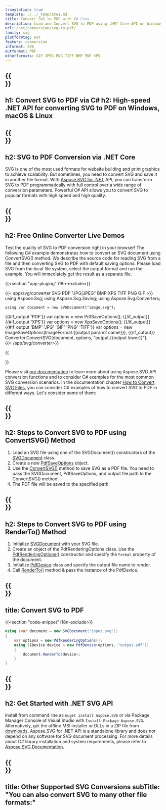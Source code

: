 ```yaml
---
translation: true
template: ./../_template1.md
title: Convert SVG to PDF with C# Core 
description: Load and Convert SVG to PDF using .NET Core API on Windows, macOS & Linux
url: /net/conversion/svg-to-pdf/
family: svg
platformtag: net
feature: conversion
informat: SVG
outformat: PDF
otherformats: GIF JPEG PNG TIFF BMP PDF XPS 
---
```


{{<section banner>}}
---
h1: Convert SVG to PDF via C#
h2: High-speed .NET API for converting SVG to PDF on Windows, macOS & Linux
---

{{<section overview>}}
---
h2: SVG to PDF Conversion via .NET Core
---

SVG is one of the most used formats for website building and print graphics to achieve scalability. But sometimes, you need to convert SVG and save it in another file format.  With [Aspose.SVG for .NET](https://products.aspose.com/svg/net/) API, you can transform SVG to PDF programmatically with full control over a wide range of conversion parameters. Powerful C# API allows you to convert SVG to popular formats with high speed and high quality.


{{<section demos>}}
---
h2: Free Online Converter Live Demos
---

Test the quality of SVG to PDF conversion right in your browser! The following C# example demonstrates how to convert an SVG document using ConvertSVG() method. We describe the source code for reading SVG from a file and then converting SVG to PDF with default saving options. Please load SVG from the local file system, select the output format and run the example. You will immediately get the result as a separate file.

{{<section "app-pluging" i18n-exclude>}}

{{< app/svg/converter SVG PDF "JPG|JPEG" BMP XPS TIFF PNG GIF >}}
using Aspose.Svg;
using Aspose.Svg.Saving;
using Aspose.Svg.Converters;

    using var document = new SVGDocument("image.svg");
{{#if_output 'PDF'}}
    var options = new PdfSaveOptions();
{{/if_output}}
{{#if_output 'XPS'}}
    var options = new XpsSaveOptions();
{{/if_output}}
{{#if_output 'BMP' 'JPG' 'GIF' 'PNG' 'TIFF'}}
    var options = new ImageSaveOptions(ImageFormat.{{output param2 camel}});
{{/if_output}}
    Converter.ConvertSVG(document, options, "output.{{output lower}}");   
{{< /app/svg/converter>}} 

{{<section documentation>}}

Please visit <a href="https://docs.aspose.com/svg/net/how-to-work-with-aspose-svg-api/converting/" target="_blank">our documentation</a> to learn more about using Aspose.SVG API conversion functions and to consider C# examples for the most common SVG conversion scenarios. In the documentation chapter <a href="https://docs.aspose.com/svg/net/how-to-work-with-aspose-svg-api/converting/" target="_blank">How to Convert SVG Files</a>, you can consider C# examples of how to convert SVG to PDF in different ways. Let's consider some of them: 

{{<section steps1>}}
---
h2: Steps to Convert SVG to PDF using ConvertSVG() Method
---

1.  Load an SVG file using one of the SVGDocument() constructors of the [SVGDocument](https://apireference.aspose.com/svg/net/aspose.svg/svgdocument) class.
1.  Create a new  [PdfSaveOptions](https://apireference.aspose.com/svg/net/aspose.svg.saving/pdfsaveoptions) object.
1.  Use the [ConvertSVG()](https://apireference.aspose.com/svg/net/aspose.svg.converters/converter/convertsvg/) method to save SVG as a PDF file. You need to pass the SVGDocument, PdfSaveOptions, and output file path to the ConvertSVG() method.
1.  The PDF file will be saved to the specified path.

{{<section steps2>}}
---
h2: Steps to Convert SVG to PDF using RenderTo() Method
---

1. Initialize [SVGDocument](https://apireference.aspose.com/svg/net/aspose.svg/svgdocument) with your SVG file.
1. Create an object of the PdfRenderingOptions class. Use the [PdfRenderingOptions()](https://apireference.aspose.com/svg/net/aspose.svg.rendering.pdf/pdfrenderingoptions/constructors/1) constructor and specify the `Format` property of the document.
1. Initialize [PdfDevice](https://apireference.aspose.com/svg/net/aspose.svg.rendering.pdf/pdfdevice) class and specify the output file name to render. 
1. Call [RenderTo()](https://apireference.aspose.com/svg/net/aspose.svg/svgdocument/methods/renderto) method & pass the instance of the PdfDevice.

{{<section code-text>}}
---
title: Convert SVG to PDF
---

{{<section "code-snippet" i18n-exclude>}}

```cs
using (var document = new SVGDocument("input.svg"))
{
	var options = new PdfRenderingOptions();
	using (IDevice device = new PdfDevice(options, "output.pdf"))
	{
		document.RenderTo(device);                    
	}
}
```

{{<section get-started>}}
---
h2: Get Started with .NET SVG API
---

Install from command line as ```nuget install Aspose.SVG``` or via Package Manager Console of Visual Studio with ```Install-Package Aspose.SVG```.
Alternatively, get the offline MSI installer or DLLs in a ZIP file from [downloads](https://downloads.aspose.com/svg/net). Aspose.SVG for .NET API is a standalone library and does not depend on any software for SVG document processing.
 For more details about C# library installation and system requirements, please refer to [Aspose.SVG Documentation](https://docs.aspose.com/svg/net/getting-started/).

 {{<section other-conversions>}}
---
title: Other Supported SVG Conversions
subTitle: "You can also convert SVG to many other file formats:"
---